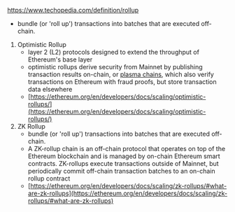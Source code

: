 https://www.techopedia.com/definition/rollup

- bundle (or 'roll up') transactions into batches that are executed off-chain.

1. Optimistic Rollup
   - layer 2 (L2) protocols designed to extend the throughput of Ethereum's base layer
   - optimistic rollups derive security from Mainnet by publishing transaction results on-chain, or [plasma chains](https://ethereum.org/en/developers/docs/scaling/plasma/), which also verify transactions on Ethereum with fraud proofs, but store transaction data elsewhere
   - [https://ethereum.org/en/developers/docs/scaling/optimistic-rollups/](https://ethereum.org/en/developers/docs/scaling/optimistic-rollups/)
2. ZK Rollup
   - bundle (or 'roll up') transactions into batches that are executed off-chain.
   - A ZK-rollup chain is an off-chain protocol that operates on top of the Ethereum blockchain and is managed by on-chain Ethereum smart contracts. ZK-rollups execute transactions outside of Mainnet, but periodically commit off-chain transaction batches to an on-chain rollup contract
   - [https://ethereum.org/en/developers/docs/scaling/zk-rollups/#what-are-zk-rollups](https://ethereum.org/en/developers/docs/scaling/zk-rollups/#what-are-zk-rollups)
